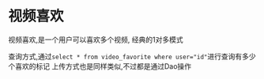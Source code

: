 # 视频喜欢

视频喜欢,是一个用户可以喜欢多个视频, 经典的1对多模式

查询方式,通过`select * from video_favorite where user="id"`进行查询有多少个喜欢的标记
上传方式也是同样类似,不过都是通过Dao操作